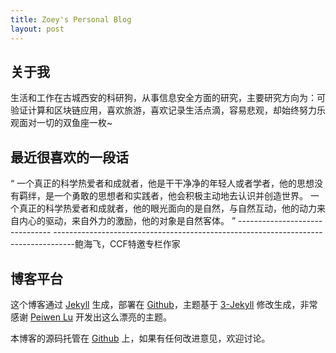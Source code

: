 ```yaml
---
title: Zoey's Personal Blog
layout: post
---
```


## 关于我

生活和工作在古城西安的科研狗，从事信息安全方面的研究，主要研究方向为：可验证计算和区块链应用，喜欢旅游，喜欢记录生活点滴，容易悲观，却始终努力乐观面对一切的双鱼座一枚~

## 最近很喜欢的一段话

“
一个真正的科学热爱者和成就者，他是干干净净的年轻人或者学者，他的思想没有羁绊，是一个勇敢的思想者和实践者，他会积极主动地去认识并创造世界。
一个真正的科学热爱者和成就者，他的眼光面向的是自然，与自然互动，他的动力来自内心的驱动，来自外力的激励，他的对象是自然客体。
”
------------------------------- -----------------------------------------------------------------------------------鲍海飞，CCF特邀专栏作家


## 博客平台

这个博客通过 [Jekyll](http://jekyllrb.com/) 生成，部署在 [Github](https://pages.github.com)，主题基于 [3-Jekyll](https://github.com/P233/3-Jekyll) 修改生成，非常感谢 [Peiwen Lu](https://github.com/P233) 开发出这么漂亮的主题。

本博客的源码托管在 [Github](https://github.com/suyan/suyan.github.io) 上，如果有任何改进意见，欢迎讨论。
